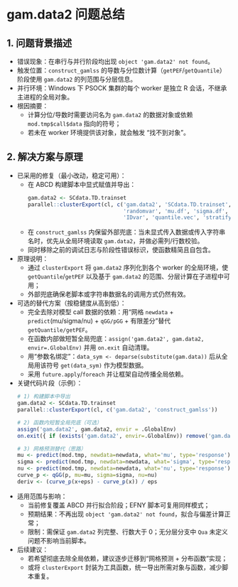 # gam.data2 问题总结

## 1. 问题背景描述
- 错误现象：在串行与并行阶段均出现 `object 'gam.data2' not found`。
- 触发位置：`construct_gamlss` 的导数与分位数计算（`getPEF`/`getQuantile`）阶段使用 `gam.data2` 的列范围与分层信息。
- 并行环境：Windows 下 PSOCK 集群的每个 worker 是独立 R 会话，不继承主进程的全局对象。
- 根因摘要：
  - 计算分位/导数时需要访问名为 `gam.data2` 的数据对象或依赖 `mod.tmp$call$data` 指向的符号；
  - 若未在 worker 环境提供该对象，就会触发 “找不到对象”。

## 2. 解决方案与原理
- 已采用的修复（最小改动，稳定可用）：
  - 在 ABCD 构建脚本中显式赋值并导出：
    ```r
    gam.data2 <- SCdata.TD.trainset
    parallel::clusterExport(cl, c('gam.data2', 'SCdata.TD.trainset', 'smoothterm', 'covariates',
                                  'randomvar', 'mu.df', 'sigma.df', 'degree', 'distribution.fam',
                                  'IDvar', 'quantile.vec', 'stratify', 'construct_gamlss'))
    ```
  - 在 `construct_gamlss` 内保留外部兜底：当未显式传入数据或传入字符串名时，优先从全局环境读取 `gam.data2`，并做必需列/行数校验。
  - 同时移除之前的调试日志与阶段性错误标识，使函数精简且自包含。
- 原理说明：
  - 通过 `clusterExport` 将 `gam.data2` 序列化到各个 worker 的全局环境，使 `getQuantile`/`getPEF` 以及基于 `gam.data2` 的范围、分层计算在子进程中可用；
  - 外部兜底确保老脚本或字符串数据名的调用方式仍然有效。
- 可选的替代方案（按稳健度从高到低）：
  - 完全去除对模型 call 数据的依赖：用“网格 `newdata` + `predict`(mu/sigma/nu) + `qGG/pGG` + 有限差分”替代 `getQuantile/getPEF`。
  - 在函数内部做短暂全局兜底：`assign('gam.data2', gam.data2, envir=.GlobalEnv)` 并用 `on.exit` 自动清理。
  - 用“参数名绑定”：`data_sym <- deparse(substitute(gam.data))` 后从全局用该符号 `get(data_sym)` 作为模型数据。
  - 采用 `future.apply`/`foreach` 并让框架自动传播全局依赖。
- 关键代码片段（示例）：
  ```r
  # 1) 构建脚本中导出
  gam.data2 <- SCdata.TD.trainset
  parallel::clusterExport(cl, c('gam.data2', 'construct_gamlss'))

  # 2) 函数内短暂全局兜底（可选）
  assign('gam.data2', gam.data2, envir = .GlobalEnv)
  on.exit({ if (exists('gam.data2', envir=.GlobalEnv)) remove('gam.data2', envir=.GlobalEnv) }, add = TRUE)

  # 3) 网格预测替代（思路）
  mu <- predict(mod.tmp, newdata=newdata, what='mu', type='response')
  sigma <- predict(mod.tmp, newdata=newdata, what='sigma', type='response')
  nu <- predict(mod.tmp, newdata=newdata, what='nu', type='response')
  curve_p <- qGG(p, mu=mu, sigma=sigma, nu=nu)
  deriv <- (curve_p(x+eps) - curve_p(x)) / eps
  ```
- 适用范围与影响：
  - 当前修复覆盖 ABCD 并行拟合阶段；EFNY 脚本可复用同样模式；
  - 预期结果：不再出现 `object 'gam.data2' not found`，拟合与偏差计算正常；
  - 限制：需保证 `gam.data2` 列完整、行数大于 0；无分层分支中 `Qua` 未定义问题不影响当前脚本。
- 后续建议：
  - 若希望彻底去除全局依赖，建议逐步迁移到“网格预测 + 分布函数”实现；
  - 或将 `clusterExport` 封装为工具函数，统一导出所需对象与函数，减少脚本重复。